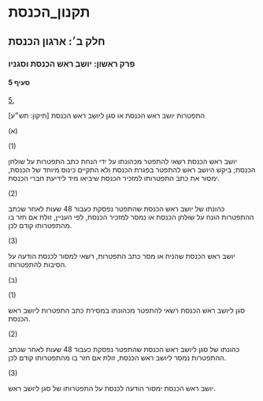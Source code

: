# תקנון_הכנסת

## חלק ב׳: ארגון הכנסת

### פרק ראשון: יושב ראש הכנסת וסגניו

#### סעיף 5

[5.](https://he.wikisource.org/wiki/תקנון_הכנסת#s_yp_5)

התפטרות יושב ראש הכנסת או סגן ליושב ראש הכנסת [תיקון: תש״ע]

(א)

(1)

יושב ראש הכנסת רשאי להתפטר מכהונתו על ידי הנחת כתב התפטרות על שולחן
הכנסת; ביקש היושב ראש להתפטר בפגרת הכנסת ולא התקיים כינוס מיוחד של
הכנסת, ימסור את כתב התפטרותו למזכיר הכנסת שיביאו מיד לידיעת חברי הכנסת.

(2)

כהונתו של
יושב ראש הכנסת שהתפטר נפסקת כעבור 48 שעות לאחר שכתב ההתפטרות הונח על
שולחן הכנסת או נמסר למזכיר הכנסת, לפי העניין, זולת אם חזר בו מהתפטרותו
קודם לכן.

(3)

יושב ראש הכנסת שהניח או מסר כתב התפטרות, רשאי למסור לכנסת הודעה על הסיבות להתפטרותו.

(ב)

(1)

סגן ליושב ראש הכנסת רשאי להתפטר מכהונתו במסירת כתב התפטרות ליושב ראש הכנסת.

(2)

כהונתו של
סגן ליושב ראש הכנסת שהתפטר נפסקת כעבור 48 שעות לאחר שכתב ההתפטרות נמסר
ליושב ראש הכנסת, זולת אם חזר בו מהתפטרותו קודם לכן.

(3)

יושב ראש הכנסת ימסור הודעה לכנסת על התפטרותו של סגן ליושב ראש.